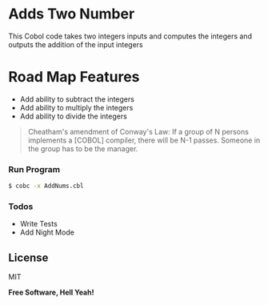 # Adds Two Number

This Cobol code takes two integers inputs and computes the integers and outputs the addition of the input integers

# Road Map Features

  - Add ability to subtract the integers
  - Add ability to multiply the integers
  - Add ability to divide the integers


>Cheatham's amendment of Conway's Law: If a group of N persons implements a [COBOL] compiler, there will be N-1 passes. Someone in the group has to be the manager.



### Run Program

```sh
$ cobc -x AddNums.cbl
```

### Todos

 - Write Tests
 - Add Night Mode

License
----

MIT


**Free Software, Hell Yeah!**
